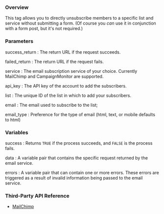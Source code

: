 ### Overview

This tag allows you to directly unsubscribe members to a specific list and service without submitting a form. (Of course you *can* use it in conjunction with a form post, but it's not required.)


### Parameters

success_return
:	The return URL if the request succeeds.

failed_return
:	The return URL if the request fails.

service
:	The email subscription service of your choice. Currently MailChimp and CampaignMonitor are supported.

api_key
:	The API key of the account to add the subscribers.

list
:	The unique ID of the list in which to add your subscribers.

email
:	The email used to subscribe to the list;

email_type
:	Preference for the type of email (html, text, or mobile defaults to html)


### Variables

success
:	Returns `TRUE` if the process succeeds, and `FALSE` is the process fails.

data
:	A variable pair that contains the specific request returned by the email service.

errors
:	A variable pair that can contain one or more errors. These errors are triggered as a result of invalid information being passed to the email service.


### Third-Party API Reference

- [MailChimp](http://apidocs.mailchimp.com/api/1.3/listsubscribe.func.php)